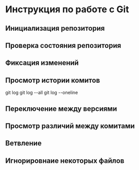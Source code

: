 # **Инструкция по работе с Git**

## Инициализация репозитория

## Проверка состояния репозитория

## Фиксация изменений

## Просмотр истории комитов

git log
git log --all
git log --oneline

## Переключение между версиями

## Просмотр различий между комитами

## Ветвление

## Игнорировнаие некоторых файлов